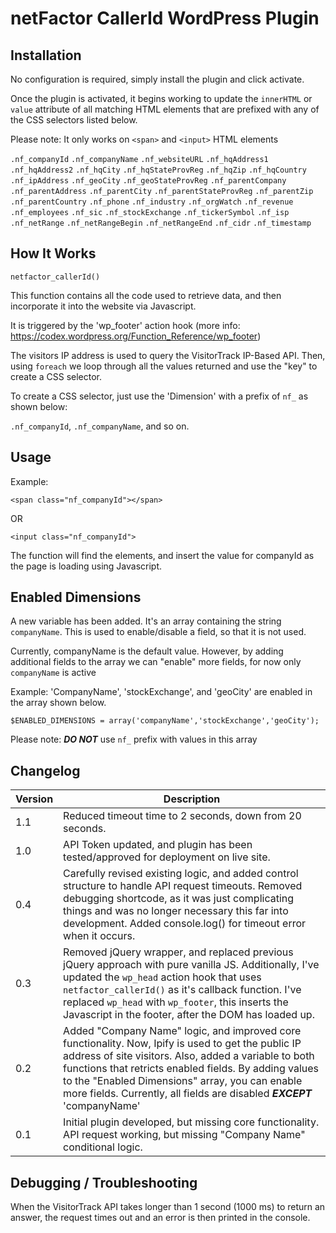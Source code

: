   # netFactor CallerId WordPress Plugin
  
  ## Installation
  
  No configuration is required, simply install the plugin and click activate.
  
  Once the plugin is activated, it begins working to update the `innerHTML` or `value` attribute of all matching HTML elements that are prefixed with any of the CSS selectors listed below.
  
  Please note: It only works on `<span>` and `<input>` HTML elements
  
  
   `.nf_companyId`
   `.nf_companyName`
   `.nf_websiteURL`
   `.nf_hqAddress1`
   `.nf_hqAddress2`
   `.nf_hqCity`
   `.nf_hqStateProvReg`
   `.nf_hqZip`
   `.nf_hqCountry`
   `.nf_ipAddress`
   `.nf_geoCity`
   `.nf_geoStateProvReg`
   `.nf_parentCompany`
   `.nf_parentAddress`
   `.nf_parentCity`
   `.nf_parentStateProvReg`
   `.nf_parentZip`
   `.nf_parentCountry`
   `.nf_phone`
   `.nf_industry`
   `.nf_orgWatch`
   `.nf_revenue`
   `.nf_employees`
   `.nf_sic`
   `.nf_stockExchange`
   `.nf_tickerSymbol`
   `.nf_isp`
   `.nf_netRange`
   `.nf_netRangeBegin`
   `.nf_netRangeEnd`
   `.nf_cidr`
   `.nf_timestamp`
  
  ## How It Works
  
  `netfactor_callerId()`
  
  This function contains all the code used to retrieve data, and then incorporate it into the website via Javascript.
 
  It is triggered by the 'wp_footer' action hook (more info: https://codex.wordpress.org/Function_Reference/wp_footer)
 
  The visitors IP address is used to query the VisitorTrack IP-Based API. Then, using `foreach` we loop through all the values 
  returned and use the "key" to create a CSS selector. 
  
  To create a CSS selector, just use the 'Dimension' with a prefix of `nf_` as shown below:
  
  `.nf_companyId`, `.nf_companyName`, and so on.
   
   ## Usage
 
   Example:
   
    <span class="nf_companyId"></span>
   
   OR
   
    <input class="nf_companyId">
 
   The function will find the elements, and insert the value for companyId as the page is loading using Javascript.
   
   ## Enabled Dimensions
   
   A new variable has been added. It's an array containing the string `companyName`. This is used to enable/disable a field, so that it is not used. 
   
   Currently, companyName is the default value. However, by adding additional fields to the array we can "enable" more fields, for now only `companyName` is active
   
   Example: 'CompanyName', 'stockExchange', and 'geoCity' are enabled in the array shown below.
   
   
    $ENABLED_DIMENSIONS = array('companyName','stockExchange','geoCity');
   
   
   Please note: ***DO NOT*** use `nf_` prefix with values in this array
   
   
   ## Changelog
   
   | Version  | Description |
   | ------------- | ------------- |
   | 1.1  | Reduced timeout time to 2 seconds, down from 20 seconds. |
   | 1.0  | API Token updated, and plugin has been tested/approved for deployment on live site. |
   | 0.4  | Carefully revised existing logic, and added control structure to handle API request timeouts. Removed debugging shortcode, as it was just complicating things and was no longer necessary this far into development. Added console.log() for timeout error when it occurs. |
   | 0.3  | Removed jQuery wrapper, and replaced previous jQuery approach with pure vanilla JS. Additionally, I've updated the `wp_head` action hook that uses `netfactor_callerId()` as it's callback function. I've replaced `wp_head` with `wp_footer`, this inserts the Javascript in the footer, after the DOM has loaded up. |
   | 0.2  | Added "Company Name" logic, and improved core functionality. Now, Ipify is used to get the public IP address of site visitors. Also, added a variable to both functions that retricts enabled fields. By adding values to the "Enabled Dimensions" array, you can enable more fields. Currently, all fields are disabled ***EXCEPT*** 'companyName'
   | 0.1  | Initial plugin developed, but missing core functionality. API request working, but missing "Company Name" conditional logic.  |
   
   
 
   
  ## Debugging / Troubleshooting
  
  When the VisitorTrack API takes longer than 1 second (1000 ms) to return an answer, the request times out and an error is then printed in the console. 
  
  
